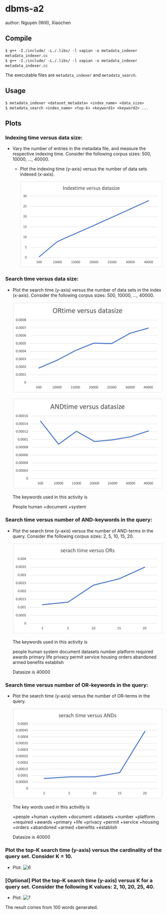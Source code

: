 # dbms-a2

author: Nguyen (Will), Xiaochen

## Compile
    $ g++ -I./include/ -L./.libs/ -l xapian -o metadata_indexer metadata_indexer.cc
    $ g++ -I./include/ -L./.libs/ -l xapian -o metadata_indexer metadata_indexer.cc
The executable files are `metadata_indexer` and `metadata_search`.

## Usage
    $ metadata_indexer <dataset_metadata> <index_name> <data_size>
    $ metadata_search <index_name> <top-k> <keyword1> <keyword2> ...

## Plots

### Indexing time versus data size:
* Vary the number of entries in the metadata file, and measure the respective indexing time. Consider the following corpus sizes: 500, 10000, ..., 40000.
  * Plot the indexing time (y-axis) versus the number of data sets indexed (x-axis).
  
    ![1](./index_datasize.png)
    
### Search time versus data size:
  * Plot the search time (y-axis) versus the number of data sets in the index (x-axis). Consider the following corpus sizes: 500, 10000, ..., 40000.
  
    ![2](./OR_datasize.png)
    
    ![2](./AND_datasize.png)
    
    The keywords used in this activity is 
    
    People human +document +system
### Search time versus number of AND-keywords in the query:
  * Plot the search time (y-axis) versus the number of AND-terms in the query. Consider the following corpus sizes: 2, 5, 10, 15, 20.
  
    ![4](./search_ANDs.png)
    
    The keywords used in this activity is
    
    people human system document datasets number platform required awards primary life privacy permit service housing orders abandoned armed benefits establish
    
    
    
    Datasize is 40000
### Search time versus number of OR-keywords in the query:
  * Plot the search time (y-axis) versus the number of OR-terms in the query.
  
    ![5](./search_ORs.png)
    
    The key words used in this activitly is 
    
    +people +human +system +document +datasets +number +platform +required +awards +primary +life +privacy +permit +service +housing +orders +abandoned +armed +benefits +establish
    
    Datasize is 40000
### Plot the top-K search time (y-axis) versus the cardinality of the query set. Consider K = 10.
* Plot:
    ![6](./)
        

### [Optional] Plot the top-K search time (y-axis) versus K for a query set. Consider the following K values: 2, 10, 20, 25, 40.
* Plot:
    ![7](./)

The result comes from 100 words generated.
